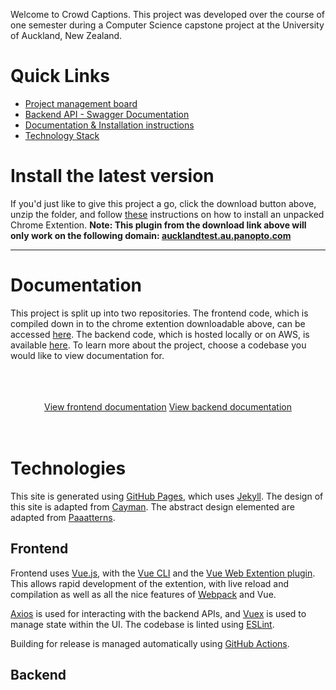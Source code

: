 Welcome to Crowd Captions. This project was developed over the course of one semester during a Computer Science capstone project at the University of Auckland, New Zealand.

# Quick Links
 - [Project management board](https://skrrt-skrrt.notion.site/85524848f7ba48efb8597a03217c0332?v=ef166ebcb83d4e4cadb663dfee409e9a)
 - [Backend API - Swagger Documentation](https://app.swaggerhub.com/apis-docs/Team-10-Skrtt-Skrtt/CrowdCaptions/)
 - [Documentation & Installation instructions](#documentation)
 - [Technology Stack](#technology)

# Install the latest version

If you'd just like to give this project a go, click the download button above, unzip the folder, and follow [these](https://webkul.com/blog/how-to-install-the-unpacked-extension-in-chrome/) instructions on how to install an unpacked Chrome Extention. **Note: This plugin from the download link above will only work on the following domain: [aucklandtest.au.panopto.com](https://aucklandtest.au.panopto.com/)**

----

# Documentation

This project is split up into two repositories. The frontend code, which is compiled down in to the chrome extention downloadable above, can be accessed [here](https://github.com/uoa-compsci399-s2-2021/crowd-captions). The backend code, which is hosted locally or on AWS, is available [here](https://github.com/uoa-compsci399-s2-2021/team10-backend). To learn more about the project, choose a codebase you would like to view documentation for.

<br/>
<br/>
<br/>

<div style="text-align: center;">
<a href="frontend/" class="btn btn-dark">View frontend documentation</a>
<a href="backend/" class="btn btn-dark">View backend documentation</a>
</div>

<br/>
<br/>

# Technologies

This site is generated using [GitHub Pages](https://pages.github.com/), which uses [Jekyll](https://jekyllrb.com/). The design of this site is adapted from [Cayman](https://github.com/pages-themes/cayman). The abstract design elemented are adapted from [Paaatterns](https://products.ls.graphics/paaatterns/).

## Frontend

Frontend uses [Vue.js](https://vuejs.org/), with the [Vue CLI](https://cli.vuejs.org/) and the [Vue Web Extention plugin](https://vue-web-extension.netlify.app/). This allows rapid development of the extention, with live reload and compilation as well as all the nice features of [Webpack](https://webpack.js.org/) and Vue.

[Axios](https://axios-http.com/) is used for interacting with the backend APIs, and [Vuex](https://vuex.vuejs.org/) is used to manage state within the UI. The codebase is linted using [ESLint](https://eslint.org/).

Building for release is managed automatically using [GitHub Actions](https://github.com/features/actions).

## Backend


<!-- 
## Welcome to GitHub Pages

You can use the [editor on GitHub](https://github.com/uoa-compsci399-s2-2021/crowd-captions/edit/main/docs/index.md) to maintain and preview the content for your website in Markdown files.

Whenever you commit to this repository, GitHub Pages will run [Jekyll](https://jekyllrb.com/) to rebuild the pages in your site, from the content in your Markdown files.

### Markdown

Markdown is a lightweight and easy-to-use syntax for styling your writing. It includes conventions for

```markdown
Syntax highlighted code block

# Header 1
## Header 2
### Header 3

- Bulleted
- List

1. Numbered
2. List

**Bold** and _Italic_ and `Code` text

[Link](url) and ![Image](src)
```

For more details see [GitHub Flavored Markdown](https://guides.github.com/features/mastering-markdown/).

### Jekyll Themes

Your Pages site will use the layout and styles from the Jekyll theme you have selected in your [repository settings](https://github.com/uoa-compsci399-s2-2021/crowd-captions/settings/pages). The name of this theme is saved in the Jekyll `_config.yml` configuration file.

### Support or Contact

Having trouble with Pages? Check out our [documentation](https://docs.github.com/categories/github-pages-basics/) or [contact support](https://support.github.com/contact) and we’ll help you sort it out. -->
